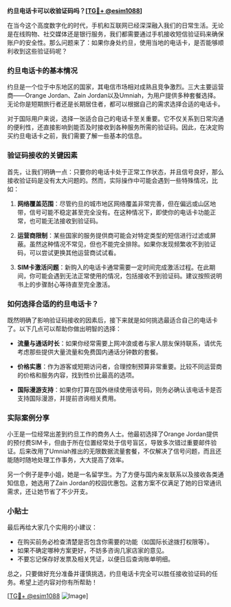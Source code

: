 **约旦电话卡可以收验证码吗？[[TG💪+ @esim1088](https://t.me/s/esim1088)]**

在当今这个高度数字化的时代，手机和互联网已经深深融入我们的日常生活。无论是在线购物、社交媒体还是银行服务，我们都需要通过手机接收短信验证码来确保账户的安全性。那么问题来了：如果你身处约旦，使用当地的电话卡，是否能够顺利收到这些验证码呢？

### 约旦电话卡的基本情况

约旦是一个位于中东地区的国家，其电信市场相对成熟且竞争激烈。三大主要运营商——Orange Jordan、Zain Jordan以及Umniah，为用户提供多种套餐选择。无论你是短期旅行者还是长期居住者，都可以根据自己的需求选择合适的电话卡。

对于国际用户来说，选择一张适合自己的电话卡至关重要。它不仅关系到日常沟通的便利性，还直接影响到能否及时接收到各种服务所需的验证码。因此，在决定购买约旦电话卡之前，我们需要了解一些基本的信息。

### 验证码接收的关键因素

首先，让我们明确一点：只要你的电话卡处于正常工作状态，并且信号良好，那么接收验证码是没有太大问题的。然而，实际操作中可能会遇到一些特殊情况，比如：

1. **网络覆盖范围**：尽管约旦的城市地区网络覆盖非常完善，但在偏远或山区地带，信号可能不稳定甚至完全没有。在这种情况下，即使你的电话卡功能正常，也可能无法接收到验证码。
   
2. **运营商限制**：某些国家的服务提供商可能会对特定类型的短信进行过滤或屏蔽。虽然这种情况不常见，但也不能完全排除。如果你发现频繁收不到验证码，可以尝试更换其他运营商试试看。

3. **SIM卡激活问题**：新购入的电话卡通常需要一定时间完成激活过程。在此期间，你可能会遇到无法正常使用的情况，包括接收不到验证码。建议按照说明书上的步骤耐心等待直至完全激活。

### 如何选择合适的约旦电话卡？

既然明确了影响验证码接收的因素后，接下来就是如何挑选最适合自己的电话卡了。以下几点可以帮助你做出明智的选择：

- **流量与通话时长**：如果你经常需要上网冲浪或者与家人朋友保持联系，请优先考虑那些提供大量流量和免费国内通话分钟数的套餐。
  
- **价格实惠**：作为游客或短期访问者，合理控制预算非常重要。比较不同运营商的价格和服务内容，找到性价比最高的选项。

- **国际漫游支持**：如果你打算在国外继续使用该号码，则务必确认该电话卡是否支持国际漫游，并提前咨询相关费用。

### 实际案例分享

小王是一位经常出差到约旦工作的商务人士。他最初选择了Orange Jordan提供的预付费SIM卡，但由于所在位置经常处于信号盲区，导致多次错过重要邮件验证。后来改用了Umniah推出的无限数据流量套餐，不仅解决了信号问题，而且还能随时随地处理工作事务，大大提高了效率。

另一个例子是李小姐，她是一名留学生。为了方便与国内亲友联系以及接收各类通知信息，她选用了Zain Jordan的校园优惠包。这套方案不仅满足了她的日常通讯需求，还让她节省了不少开支。

### 小贴士

最后再给大家几个实用的小建议：

- 在购买前务必检查清楚是否包含你需要的功能（如国际长途拨打权限等）。
- 如果不确定哪种方案更好，不妨多咨询几家店家的意见。
- 不要忘记保存好发票及相关凭证，以便日后查询账单明细。

总之，只要做好充分准备并谨慎挑选，约旦电话卡完全可以胜任接收验证码的任务。希望上述内容对你有所帮助！

[[TG💪+ @esim1088](https://t.me/s/esim1088) ![Image](https://i.postimg.cc/4NQfJmqS/Snipaste-2025-05-13-00-14-12.png)]